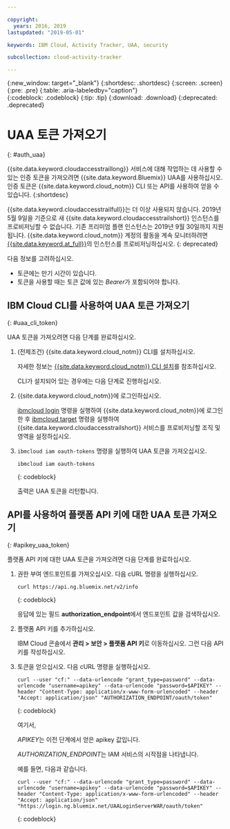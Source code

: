 ```yaml
---

copyright:
  years: 2016, 2019
lastupdated: "2019-05-01"

keywords: IBM Cloud, Activity Tracker, UAA, security

subcollection: cloud-activity-tracker

---
```


{:new_window: target="_blank"}
{:shortdesc: .shortdesc}
{:screen: .screen}
{:pre: .pre}
{:table: .aria-labeledby="caption"}    
{:codeblock: .codeblock}
{:tip: .tip}
{:download: .download}
{:deprecated: .deprecated}


# UAA 토큰 가져오기
{: #auth_uaa}

{{site.data.keyword.cloudaccesstraillong}} 서비스에 대해 작업하는 데 사용할 수 있는 인증 토큰을 가져오려면 {{site.data.keyword.Bluemix}} UAA를 사용하십시오. 인증 토큰은 {{site.data.keyword.cloud_notm}} CLI 또는 API를 사용하여 얻을 수 있습니다.
{:shortdesc}

{{site.data.keyword.cloudaccesstrailfull}}는 더 이상 사용되지 않습니다. 2019년 5월 9일을 기준으로 새 {{site.data.keyword.cloudaccesstrailshort}} 인스턴스를 프로비저닝할 수 없습니다. 기존 프리미엄 플랜 인스턴스는 2019년 9월 30일까지 지원됩니다. {{site.data.keyword.cloud_notm}} 계정의 활동을 계속 모니터하려면 [{{site.data.keyword.at_full}}](/docs/services/Activity-Tracker-with-LogDNA?topic=logdnaat-getting-started#getting-started)의 인스턴스를 프로비저닝하십시오.
{: deprecated}


다음 정보를 고려하십시오.

* 토큰에는 만기 시간이 있습니다. 
* 토큰을 사용할 때는 토큰 값에 있는 *Bearer*가 포함되어야 합니다.
		
## IBM Cloud CLI를 사용하여 UAA 토큰 가져오기
{: #uaa_cli_token}

UAA 토큰을 가져오려면 다음 단계를 완료하십시오.

1. (전제조건) {{site.data.keyword.cloud_notm}} CLI를 설치하십시오.

   자세한 정보는 [{{site.data.keyword.cloud_notm}} CLI 설치](/docs/cli?topic=cloud-cli-ibmcloud-cli#ibmcloud-cli)를 참조하십시오.
   
   CLI가 설치되어 있는 경우에는 다음 단계로 진행하십시오.
    
2. {{site.data.keyword.cloud_notm}}에 로그인하십시오. 

    [ibmcloud login](/docs/cli/reference/ibmcloud/bx_cli.html#ibmcloud_login) 명령을 실행하여 {{site.data.keyword.cloud_notm}}에 로그인한 후 [ibmcloud target](/docs/cli/reference/ibmcloud/bx_cli.html#ibmcloud_target) 명령을 실행하여 {{site.data.keyword.cloudaccesstrailshort}} 서비스를 프로비저닝할 조직 및 영역을 설정하십시오.
	
3. `ibmcloud iam oauth-tokens` 명령을 실행하여 UAA 토큰을 가져오십시오.

    ```
	ibmcloud iam oauth-tokens
	```
	{: codeblock}
	
	출력은 UAA 토큰을 리턴합니다.


	


## API를 사용하여 플랫폼 API 키에 대한 UAA 토큰 가져오기
{: #apikey_uaa_token}

플랫폼 API 키에 대한 UAA 토큰을 가져오려면 다음 단계를 완료하십시오.

1. 권한 부여 엔드포인트를 가져오십시오. 다음 cURL 명령을 실행하십시오.

    ```
    curl https://api.ng.bluemix.net/v2/info
    ```
    {: codeblock}

    응답에 있는 필드 **authorization_endpoint**에서 엔드포인트 값을 검색하십시오.

2. 플랫폼 API 키를 추가하십시오.

    IBM Cloud 콘솔에서 **관리 > 보안 > 플랫폼 API 키**로 이동하십시오.
    그런 다음 API 키를 작성하십시오.

3. 토큰을 얻으십시오. 다음 cURL 명령을 실행하십시오.

    ```
    curl --user "cf:" --data-urlencode "grant_type=password" --data-urlencode "username=apikey" --data-urlencode "password=$APIKEY" --header "Content-Type: application/x-www-form-urlencoded" --header "Accept: application/json" "AUTHORIZATION_ENDPOINT/oauth/token"
    ```
    {: codeblock}

    여기서, 
    
    *APIKEY*는 이전 단계에서 얻은 apikey 값입니다.
    
    *AUTHORIZATION_ENDPOINT*는 IAM 서비스의 시작점을 나타냅니다.

    예를 들면, 다음과 같습니다.

    ```
    curl --user "cf:" --data-urlencode "grant_type=password" --data-urlencode "username=apikey" --data-urlencode "password=$APIKEY" --header "Content-Type: application/x-www-form-urlencoded" --header "Accept: application/json" "https://login.ng.bluemix.net/UAALoginServerWAR/oauth/token"
    ```
    {: codeblock}


